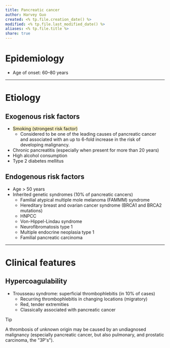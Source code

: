 ```yaml
---
title: Pancreatic cancer
author: Harvey Guo
created: <% tp.file.creation_date() %>
modified: <% tp.file.last_modified_date() %>
aliases: <% tp.file.title %>
share: true
---
```


# Epidemiology
- Age of onset: 60–80 years

---
# Etiology
## Exogenous risk factors
- <span style="background:rgba(240, 200, 0, 0.2)">Smoking (strongest risk factor) </span>
	- Considered to be one of the leading causes of pancreatic cancer and associated with an up to 6-fold increase in the risk of developing malignancy.  
- Chronic pancreatitis (especially when present for more than 20 years)
- High alcohol consumption 
- Type 2 diabetes mellitus
## Endogenous risk factors
- Age > 50 years
- Inherited genetic syndromes (10% of pancreatic cancers)
	- Familial atypical multiple mole melanoma (FAMMM) syndrome
	- Hereditary breast and ovarian cancer syndrome (BRCA1 and BRCA2 mutations)
	- HNPCC
	- Von-Hippel-Lindau syndrome
	- Neurofibromatosis type 1
	- Multiple endocrine neoplasia type 1
	- Familial pancreatic carcinoma

---
# Clinical features
## Hypercoagulability
- Trousseau syndrome: superficial thrombophlebitis (in 10% of cases)
	- Recurring thrombophlebitis in changing locations (migratory)
	- Red, tender extremities
	- Classically associated with pancreatic cancer

>[!tip] 
>A thrombosis of unknown origin may be caused by an undiagnosed malignancy (especially pancreatic cancer, but also pulmonary, and prostatic carcinoma, the "3P's").